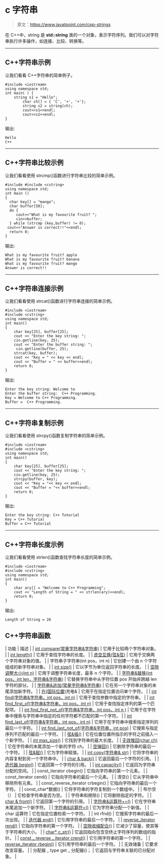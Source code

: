 # c 字符串

> 原文：<https://www.javatpoint.com/cpp-strings>

在 C++中，string 是 **std::string** 类的一个对象，表示字符序列。我们可以对字符串执行许多操作，如连接、比较、转换等。

* * *

## C++字符串示例

让我们看看 C++字符串的简单例子。

```
#include <iostream>
using namespace std;
int main( ) {
    string s1 = "Hello";  
        char ch[] = { 'C', '+', '+'};  
        string s2 = string(ch);  
        cout<<s1<<endl;  
        cout<<s2<<endl;  
}

```

输出:

```
Hello
C++

```

* * *

## C++字符串比较示例

让我们看看使用 strcmp()函数进行字符串比较的简单示例。

```
#include #include <cstring>
using namespace std;
int main ()
{
  char key[] = "mango";
  char buffer[50];
  do {
     cout<<"What is my favourite fruit? ";
     cin>>buffer;
  } while (strcmp (key,buffer) != 0);
 cout<<"Answer is correct!!"<<endl;
  return 0;
} 
```

输出:

```
What is my favourite fruit? apple
What is my favourite fruit? banana
What is my favourite fruit? mango
Answer is correct!!

```

* * *

## C++字符串连接示例

让我们看看使用 strcat()函数进行字符串连接的简单示例。

```
#include <iostream>
#include <cstring>
using namespace std;
int main()
{
    char key[25], buffer[25];
    cout << "Enter the key string: ";
    cin.getline(key, 25);
    cout << "Enter the buffer string: ";
     cin.getline(buffer, 25);
    strcat(key, buffer); 
    cout << "Key = " << key << endl;
    cout << "Buffer = " << buffer<<endl;
    return 0;
}

```

输出:

```
Enter the key string: Welcome to
Enter the buffer string:  C++ Programming.
Key = Welcome to C++ Programming.
Buffer =  C++ Programming.

```

* * *

## C++字符串复制示例

让我们看看使用 strcpy()函数复制字符串的简单示例。

```
#include <iostream>
#include <cstring>
using namespace std;
int main()
{
    char key[25], buffer[25];
    cout << "Enter the key string: ";
    cin.getline(key, 25);
    strcpy(buffer, key);
    cout << "Key = "<< key << endl;
    cout << "Buffer = "<< buffer<<endl;
    return 0;
}

```

输出:

```
Enter the key string: C++ Tutorial
Key = C++ Tutorial
Buffer = C++ Tutorial

```

* * *

## C++字符串长度示例

让我们看看使用 strlen()函数查找字符串长度的简单示例。

```
#include <iostream>
#include <cstring>
using namespace std;
int main()
{
    char ary[] = "Welcome to C++ Programming";
    cout << "Length of String = " << strlen(ary)<<endl;
    return 0;
}

```

输出:

```
Length of String = 26

```

## C++字符串函数

| 功能 | 描述 |
| [int compare(常量字符串&字符串)](cpp-string-compare-function) | 它用于比较两个字符串对象。 |
| [int length()](cpp-string-length-function) | 它用于查找字符串的长度。 |
| [虚空互换(弦&弦)](cpp-string-swap-function) | 它用于交换两个字符串对象的值。 |
| 字符串子字符串(int pos，int n) | 它创建一个由 n 个字符组成的新字符串对象。 |
| [int size()](cpp-string-size-function) | 它以字节为单位返回字符串的长度。 |
| [空隙调整大小(int n)](cpp-string-resize-function) | 它用于调整字符串长度，最多 n 个字符。 |
| [字符串&替换(int pos，int len，字符串&字符串)](cpp-string-replace-function) | 它替换字符串中从字符位置 pos 开始并跨越 len 字符的部分。 |
| [字符串&追加(常量字符串&字符串)](cpp-string-append-function) | 它在另一个字符串对象的末尾添加新字符。 |
| [在(国际位置)](cpp-string-at-function)充电& | 它用于在指定位置访问单个字符。 |
| [int find(字符串&字符串，int pos，int n)](cpp-string-find-function) | 它用于查找参数中指定的字符串。 |
| [int find_first_of(字符串&字符串，int pos，int n)](cpp-string-find-first-of-function) | 它用于查找指定序列的第一个匹配项。 |
| [int find_first_not_of(字符串&字符串，int pos，int n )](cpp-string-find-first-not-of-function) | 它用于在字符串中搜索与字符串中指定的任何字符都不匹配的第一个字符。 |
| [int find_last_of(字符串&字符串，int pos，int n)](cpp-string-find-last-of-function) | 它用于在字符串中搜索指定序列的最后一个字符。 |
| [int find_last_not_of(字符串&字符串，int pos)](cpp-string-find-last-not-of-function) | 它搜索与指定序列不匹配的最后一个字符。 |
| [弦&插()](cpp-string-insert-function) | 它在位置位置所指示的字符之前插入一个新字符。 |
| [int max_size()](cpp-string-max-size-function) | 它找到字符串的最大长度。 |
| [无效推回(char ch)](cpp-string-push-back-function) | 它在字符串的末尾添加一个新的字符 ch。 |
| [空弹回()](cpp-string-pop-back-function) | 它删除字符串的最后一个字符。 |
| [弦&赋()](cpp-string-assign-function) | 它为字符串赋值。 |
| [int copy(字符串& str)](cpp-string-copy-function) | 它将字符串的内容复制到另一个字符串中。 |
| [char & back()](cpp-string-back-function) | 它返回最后一个字符的引用。 |
| [迭代器 begin()](cpp-string-begin-function) | 它返回第一个字符的引用。 |
| [int capacity()](cpp-string-capacity-function) | 它返回为字符串分配的空间。 |
| const_iterator cbegin() | 它指向字符串的第一个元素。 |
| const_iterator cend() | 它指向字符串的最后一个元素。 |
| 清空() | 它从字符串中移除所有元素。 |
| const_reverse_iterator crbegin() | 它指向字符串的最后一个字符。 |
| const_char*数据() | 它将字符串的字符复制到一个数组中。 |
| 布尔空（） | 它检查字符串是否为空。 |
| 字符串和擦除() | 它将删除指定的字符。 |
| [char & front()](cpp-string-front-function) | 它返回第一个字符的引用。 |
| [字符串&运算符+=()](cpp-string-operator+=()-function) | 它在字符串末尾追加一个新字符。 |
| [字符串&运算符=()](cpp-string-operator=()-function) | 它为字符串分配一个新值。 |
| char 运算符[](pos) | 它在指定位置检索一个字符。 |
| int rfnd() | 它搜索字符串的最后一次出现。 |
| [迭代器 end()](cpp-string-end-function) | 它引用字符串的最后一个字符。 |
| [reverse_iterator rend()](cpp-string-rend-function) | 它指向字符串的第一个字符。 |
| [空隙收缩配合()](cpp-string-shrink-to-fit-function) | 它减少了容量，使其等于字符串的大小。 |
| [char* c_str()](cpp-string-c-str-function) | 它返回指向包含空终止字符序列的数组的指针。 |
| [const _ reverse _ iterator crend()](cpp-string-crend-function) | 它引用字符串的第一个字符。 |
| [reverse_iterator rbegin()](cpp-string-rbegin-function) | 它引用字符串的最后一个字符。 |
| 无效储备 | 它要求改变容量。 |
| 分配器 _ type get _ 分配器()； | 它返回与字符串关联的已分配对象。 |